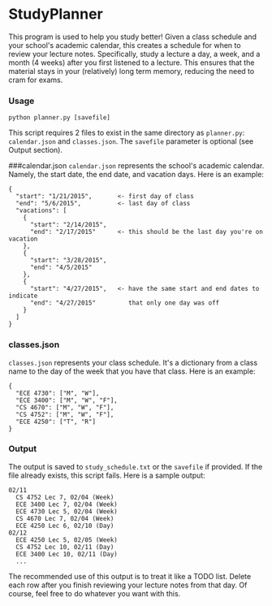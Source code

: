 # StudyPlanner
This program is used to help you study better! Given a class schedule and your
school's academic calendar, this creates a schedule for when to review your
lecture notes. Specifically, study a lecture a day, a week, and a month
(4 weeks) after you first listened to a lecture. This ensures that the material
stays in your (relatively) long term memory, reducing the need to cram for
exams.

### Usage
```
python planner.py [savefile]
```

This script requires 2 files to exist in the same directory as `planner.py`:
`calendar.json` and `classes.json`. The `savefile` parameter is optional (see
 Output section).

###calendar.json
`calendar.json` represents the school's academic calendar. Namely, the start
date, the end date, and vacation days. Here is an example:
```
{
  "start": "1/21/2015",       <- first day of class
  "end": "5/6/2015",          <- last day of class
  "vacations": [
    {
      "start": "2/14/2015",
      "end": "2/17/2015"      <- this should be the last day you're on vacation
    },
    {
      "start": "3/28/2015",
      "end": "4/5/2015"
    },
    {
      "start": "4/27/2015",   <- have the same start and end dates to indicate
      "end": "4/27/2015"         that only one day was off
    }
  ]
}
```

### classes.json
`classes.json` represents your class schedule. It's a dictionary from a class
name to the day of the week that you have that class. Here is an example:

```
{
  "ECE 4730": ["M", "W"],
  "ECE 3400": ["M", "W", "F"],
  "CS 4670": ["M", "W", "F"],
  "CS 4752": ["M", "W", "F"],
  "ECE 4250": ["T", "R"]
}
```

### Output
The output is saved to `study_schedule.txt` or the `savefile` if provided.
If the file already exists, this script fails. Here is a sample output:
```
02/11
  CS 4752 Lec 7, 02/04 (Week)
  ECE 3400 Lec 7, 02/04 (Week)
  ECE 4730 Lec 5, 02/04 (Week)
  CS 4670 Lec 7, 02/04 (Week)
  ECE 4250 Lec 6, 02/10 (Day)
02/12
  ECE 4250 Lec 5, 02/05 (Week)
  CS 4752 Lec 10, 02/11 (Day)
  ECE 3400 Lec 10, 02/11 (Day)
  ...
```
The recommended use of this output is to treat it like a TODO list. Delete
each row after you finish reviewing your lecture notes from that day.
Of course, feel free to do whatever you want with this.
